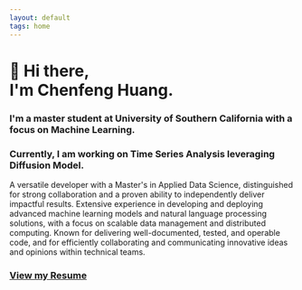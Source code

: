 ```yaml
---
layout: default
tags: home
---
```

<h1>👋 Hi there, <br> I'm Chenfeng Huang.</h1>
<h3>I'm a master student at University of Southern California with a focus on Machine Learning.</h3>
<h3>Currently, I am working on Time Series Analysis leveraging Diffusion Model.</h3>
A versatile developer with a Master's in Applied Data Science, distinguished for strong collaboration and a proven ability to independently deliver impactful results. Extensive experience in developing and deploying advanced machine learning models and natural language processing solutions, with a focus on scalable data management and distributed computing. Known for delivering well-documented, tested, and operable code, and for efficiently collaborating and communicating innovative ideas and opinions within technical teams.

<h3><a href="{{ site.baseurl }}/cv/">View my Resume</a></h3>